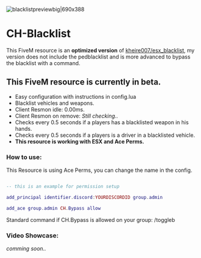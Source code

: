![blacklistpreviewbig|690x388](https://cdn.discordapp.com/attachments/1078248796896641145/1081590528249958450/blacklistpreviewbig.png)
# CH-Blacklist
This FiveM resource is an **optimized version** of [kheire007/esx_blacklist](https://github.com/kheire007/esx_blacklist), my version does not include the pedblacklist and is more advanced to bypass the blacklist with a command.

## **This FiveM resource is currently in beta.**

* Easy configuration with instructions in config.lua
* Blacklist vehicles and weapons.
* Client Resmon idle: 0.00ms.
* Client Resmon on remove: *Still checking..*
* Checks every 0.5 seconds if a players has a blacklisted weapon in his hands.
* Checks every 0.5 seconds if a players is a driver in a blacklisted vehicle.
* **This resource is working with ESX and Ace Perms.**

### **How to use:**

This Resource is using Ace Perms, you can change the name in the config.

```lua

-- this is an example for permission setup

add_principal identifier.discord:YOURDISCORDID group.admin

add_ace group.admin CH.Bypass allow

```
Standard command if CH.Bypass is allowed on your group: /toggleb

### **Video Showcase:**
*comming soon..*